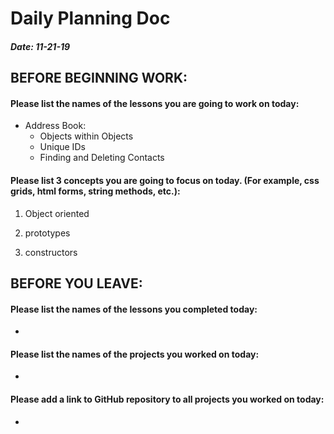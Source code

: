 # Daily Planning Doc

##### Date: 11-21-19

## BEFORE BEGINNING WORK:


#### Please list the names of the lessons you are going to work on today:

* Address Book:
  * Objects within Objects
  * Unique IDs
  * Finding and Deleting Contacts


#### Please list 3 concepts you are going to focus on today. (For example, css grids, html forms, string methods, etc.):

1. Object oriented

2. prototypes

3. constructors



## BEFORE YOU LEAVE:


#### Please list the names of the lessons you completed today:

*


#### Please list the names of the projects you worked on today:

*

#### Please add a link to GitHub repository to all projects you worked on today:

*
